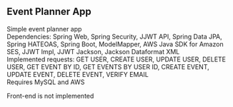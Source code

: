 ## Event Planner App
Simple event planner app \
Dependencies: Spring Web, Spring Security, JJWT API, Spring Data JPA, Spring HATEOAS, Spring Boot, ModelMapper, AWS Java SDK for Amazon SES, JJWT Impl, JJWT Jackson, Jackson Dataformat XML \
Implemented requests: GET USER, CREATE USER, UPDATE USER, DELETE USER, GET EVENT BY ID, GET EVENTS BY USER ID, CREATE EVENT, UPDATE EVENT, DELETE EVENT, VERIFY EMAIL \
Requires MySQL and AWS

Front-end is not implemented

